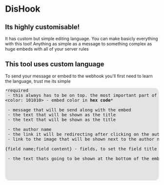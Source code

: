 <h1>DisHook</h>
<h2>Its highly customisable!</h2>
It has custom but simple editing language. You can make basicly everything with this tool! Anything as simple as a message to something complex as
huge embeds with all of your server rules

<h2>This tool uses custom language</h2>
To send your message or embed to the webhook you'll first need to learn the language, trust me its simple


<pre style="background-color: rgba(0,0,0,0.1); border-radius: 15px;">
*required
<url: discord_link> - this always has to be on top. the most important part of the code, includes <strong>webhook link</strong> (from discord)*
<‏color: 101010> - embed color in <strong>hex code</strong>*

<message: text> - message that will be send along with the embed
<title: text> - the text that will be shown as the title
<description: text> - the text that will be shown as the title

<author.name: name> - the author name
<author.url: link> - the link it will be redirecting after clicking on the author name
<author.icon: link> - link to the image that will be shown next to the author name

{field name;field content} - fields, to set the field title use the 1st half (field name) to define the content use the 2nd half (field content)

<footer: text> - the text thats going to be shown at the bottom of the embed

